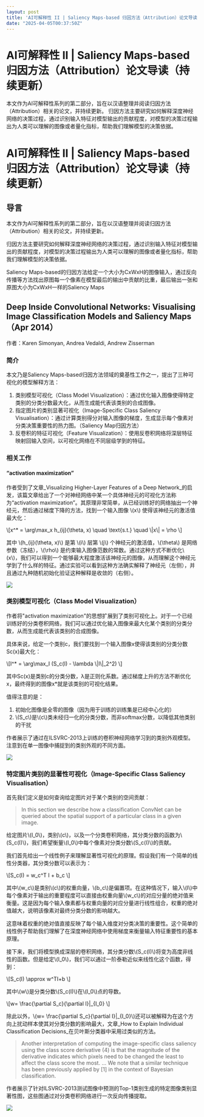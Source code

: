 ```yaml
---
layout: post
title: 'AI可解释性 II | Saliency Maps-based 归因方法（Attribution）论文导读（持续更新）'
date: "2025-04-05T00:37:50Z"
---
```

AI可解释性 II | Saliency Maps-based 归因方法（Attribution）论文导读（持续更新）
===========================================================

本文作为AI可解释性系列的第二部分，旨在以汉语整理并阅读归因方法（Attribution）相关的论文，并持续更新。 归因方法主要研究如何解释深度神经网络的决策过程，通过识别输入特征对模型输出的贡献程度，对模型的决策过程输出为人类可以理解的图像或者量化指标，帮助我们理解模型的决策依据。

AI可解释性 II | Saliency Maps-based 归因方法（Attribution）论文导读（持续更新）
===========================================================

导言
--

本文作为AI可解释性系列的第二部分，旨在以汉语整理并阅读归因方法（Attribution）相关的论文，并持续更新。

归因方法主要研究如何解释深度神经网络的决策过程，通过识别输入特征对模型输出的贡献程度，对模型的决策过程输出为人类可以理解的图像或者量化指标，帮助我们理解模型的决策依据。

Saliency Maps-based的归因方法给定一个大小为CxWxH的图像输入，通过反向传播等方法找出原图每一个像素在模型最后的输出中贡献的比重，最后输出一张和原图大小为CxWxH一样的Saliency Maps

Deep Inside Convolutional Networks: Visualising Image Classification Models and Saliency Maps（Apr 2014）
-------------------------------------------------------------------------------------------------------

作者：Karen Simonyan, Andrea Vedaldi, Andrew Zisserman

### 简介

本文乃是Saliency Maps-based归因方法领域的奠基性工作之一，提出了三种可视化的模型解释方法：

1.  类别模型可视化（Class Model Visualization）：通过优化输入图像使得特定类别的分类分数最大化，从而生成能代表该类别的合成图像。
2.  指定图片的类别显著可视化（Image-Specific Class Saliency Visualisation）：通过计算类别得分对输入图像的梯度，生成显示每个像素对分类决策重要性的热力图。（Saliency Map归因方法）
3.  反卷积的特征可视化（Feature Visualization）：使用反卷积网络将深层特征映射回输入空间，以可视化网络在不同层级学到的特征。

### 相关工作

#### “activation maximization”

作者受到了文章_Visualizing Higher-Layer Features of a Deep Network_的启发，该篇文章给出了一个对神经网络中某一个具体神经元的可视化方法称为“activation maximization”。其原理非常简单，从已经训练好的网络抽出一个神经元，然后通过梯度下降的方法，找到一个输入图像 \\(x\\) 使得该神经元的激活值最大化：

\\\[x^\* = \\arg\\max\_x h\_{ij}(\\theta, x) \\quad \\text{s.t.} \\quad \\|x\\| = \\rho \\\]

其中 \\(h\_{ij}(\\theta, x)\\) 是第 \\(i\\) 层第 \\(j\\) 个神经元的激活值，\\(\\theta\\) 是网络参数（冻结），\\(\\rho\\) 是约束输入图像范数的常数。通过这种方式不断优化\\(x\\)，我们可以得到一个能够最大程度激活该神经元的图像，从而理解这个神经元学到了什么样的特征。通过实验可以看到这种方法确实解释了神经元（左侧），并且通过九种随机初始化验证这种解释是收敛的（右侧）。

![](https://img2024.cnblogs.com/blog/1887071/202504/1887071-20250404021855437-1354115138.png)

### 类别模型可视化（Class Model Visualization）

作者将"activation maximization"的思想扩展到了类别可视化上。对于一个已经训练好的分类卷积网络，我们可以通过优化输入图像来最大化某个类别的分类分数，从而生成能代表该类别的合成图像。

具体来说，给定一个类别c，我们要找到一个输入图像x使得该类别的分类分数Sc(x)最大化：

\\\[I^\* = \\arg\\max\_I (S\_c(I) - \\lambda \\|I\\|\_2^2) \\\]

其中Sc(x)是类别c的分类分数，λ是正则化系数。通过梯度上升的方法不断优化x，最终得到的图像x\*就是该类别的可视化结果。

值得注意的是：

1.  初始化图像是全零的图像（因为用于训练的训练集是已经中心化的）
2.  \\(S\_c\\)是\\(c\\)类未经归一化的分类分数，而非softmax分数，以降低其他类别的干扰

作者展示了通过在ILSVRC-2013上训练的卷积神经网络学习到的类别外观模型。注意到在单一图像中捕捉到的类别外观的不同方面。

![](https://img2024.cnblogs.com/blog/1887071/202504/1887071-20250404021931927-2060317387.png)

### 特定图片类别的显著性可视化（Image-Specific Class Saliency Visualisation）

首先我们定义是如何查询给定图片对于某个类别的空间贡献：

> In this section we describe how a classification ConvNet can be queried about the spatial support of a particular class in a given image.

给定图片\\(I\_0\\)，类别\\(c\\)，以及一个分类卷积网络，其分类分数的函数为\\(S\_c(I)\\)，我们希望衡量\\(I\_0\\)中每个像素对分类分数\\(S\_c(I)\\)的贡献。

我们首先给出一个线性例子来理解显著性可视化的原理。假设我们有一个简单的线性分类器，其分类分数可以表示为：

\\\[S\_c(I) = w\_c^T I + b\_c \\\]

其中\\(w\_c\\)是类别\\(c\\)的权重向量，\\(b\_c\\)是偏置项。在这种情况下，输入\\(I\\)中每个像素对于输出的重要程度可以直接由权重向量\\(w\_c\\)的对应分量的绝对值来衡量。这是因为每个输入像素都与权重向量的对应分量进行线性组合，权重的绝对值越大，说明该像素对最终分类分数的影响越大。

这意味着权重的绝对值直接反映了每个输入维度对分类决策的重要性。这个简单的线性例子帮助我们理解了在深度神经网络中使用梯度来衡量输入特征重要性的基本原理。

接下来，我们将模型换成深层的卷积网络，其分类分数\\(S\_c(I)\\)将变为高度非线性的函数。但是给定\\(I\_0\\)，我们可以通过一阶泰勒近似来线性化这个函数，得到：

\\\[S\_c(I) \\approx w^TI+b \\\]

其中\\(w\\)是分类分数\\(S\_c(I)\\)在\\(I\_0\\)点的导数。

\\\[w= \\frac{\\partial S\_c}{\\partial I}|\_{I\_0} \\\]

除此以外，\\(w= \\frac{\\partial S\_c}{\\partial I}|\_{I\_0}\\)还可以被解释为在这个方向上扰动样本使其对分类分数的影响最大，文章_How to Explain Individual Classification Decisions_在贝叶斯分类器中采用过类似的方法。

> Another interpretation of computing the image-specific class saliency using the class score derivative (4) is that the magnitude of the derivative indicates which pixels need to be changed the least to affect the class score the most. ... We note that a similar technique has been previously applied by \[1\] in the context of Bayesian classification.

作者展示了针对ILSVRC-2013测试图像中预测的Top-1类别生成的特定图像类别显著性图，这些图通过对分类卷积网络进行一次反向传播提取。

![](https://img2024.cnblogs.com/blog/1887071/202504/1887071-20250404022044323-22346051.png)